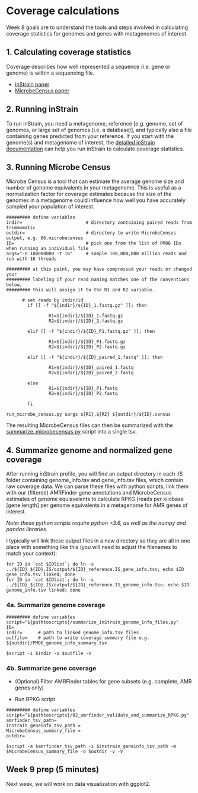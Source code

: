 # Coverage calculations

Week 8 goals are to understand the tools and steps involved in calculating coverage statistics for genomes and genes with metagenomes of interest.

## 1. Calculating coverage statistics

Coverage describes how well represented a sequence (i.e. gene or genome) is within a sequencing file.

- [inStrain paper](https://doi.org/10.1038/s41587-020-00797-0)
- [MicrobeCensus paper](https://genomebiology.biomedcentral.com/articles/10.1186/s13059-015-0611-7)

## 2. Running inStrain

To run inStrain, you need a metagenome, reference [e.g. genome, set of genomes, or large set of genomes (i.e. a database)], and typically also a file containing genes predicted from your reference. If you start with the genome(s) and metagenome of interest, the [detailed inStrain documentation](https://instrain.readthedocs.io/en/latest/index.html) can help you run inStrain to calculate coverage statistics.


## 3. Running Microbe Census

Microbe Census is a tool that can estimate the average genome size and number of genome equivalents in your metagenome. This is useful as a normalization factor for coverage estimates because the size of the genomes in a metagenome could influence how well you have accurately sampled your population of interest.

``` console
######### define variables
indir=                        # directory containing paired reads from trimmomatic
outdir=                       # directory to write MicrobeCensus output, e.g. 06.microbecensus
ID=                           # pick one from the list of PM06 IDs when running an individual file
args="-n 100000000 -t 16"     # sample 100,000,000 million reads and run with 16 threads

######### at this point, you may have compressed your reads or changed your 
######### labeling if your read naming matches one of the conventions below, 
######### this will assign it to the R1 and R2 variable.

      # set reads by indir/id
        if [[ -f "${indir}/${ID}_1.fastq.gz" ]]; then
                
                R1=${indir}/${ID}_1.fastq.gz
                R2=${indir}/${ID}_2.fastq.gz

        elif [[ -f "${indir}/${ID}_P1.fastq.gz" ]]; then

                R1=${indir}/${ID}_P1.fastq.gz
                R2=${indir}/${ID}_P2.fastq.gz

        elif [[ -f "${indir}/${ID}_paired_1.fastq" ]]; then

                R1=${indir}/${ID}_paired_1.fastq
                R2=${indir}/${ID}_paired_2.fastq

        else
                R1=${indir}/${ID}_P1.fastq
                R2=${indir}/${ID}_P2.fastq

        fi

```

``` console
run_microbe_census.py $args ${R1},${R2} ${outdir}/${ID}.census
```

The resulting MicrobeCensus files can then be summarized with the [summarize_microbecensus.py](../scripts/summarize_microbecensus.py) script into a single tsv.

## 4. Summarize genome and normalized gene coverage

After running inStrain profile, you will find an output directory in each .IS folder containing genome_info.tsv and gene_info.tsv files, which contain raw coverage data. We can parse these files with python scripts, link them with our (filtered) AMRFinder gene annotations and MicrobeCensus estimates of genome equiavelents to calculate RPKG (reads per kilobase [gene length] per genome equivalents in a metagenome for AMR genes of interest.

*Note: these python scripts require python >3.6, as well as the numpy and pandas libraries.*

I typically will link these output files in a new directory so they are all in one place with something like this (you will need to adjust the filenames to match your context):

``` console
for ID in `cat $IDlist`; do ln -s ../${ID}_${ID}.IS/output/${ID}_reference.IS_gene_info.tsv; echo $ID gene_info.tsv linked; done
for ID in `cat $IDlist`; do ln -s ../${ID}_${ID}.IS/output/${ID}_reference.IS_genome_info.tsv; echo $ID genome_info.tsv linked; done
```

### 4a. Summarize genome coverage

``` console
######### define variables
script="${pathtoscripts}/summarize_inStrain_genome_info_files.py"
ID=
indir=      # path to linked genome_info.tsv files
outfile=    # path to write coverage summary file e.g. ${outdir}/PM06_genome_info_summary.tsv

```

``` console
$script -i $indir -o $outfile -v

```

### 4b. Summarize gene coverage

- (Optional) Filter AMRFinder tables for gene subsets (e.g. complete, AMR genes only)

- Run RPKG script
``` console
######### define variables
script="${pathtoscripts}/02_amrfinder_validate_and_summarize_RPKG.py"
amrfinder_tsv_path= 
instrain_geneinfo_tsv_path = 
MicrobeCensus_summary_file =
outdir=
```

``` console
$script -a $amrfinder_tsv_path -i $instrain_geneinfo_tsv_path -m $MicrobeCensus_summary_file -o $outdir -v -V
```

## Week 9 prep (5 minutes)

Next week, we will work on data visualization with ggplot2.
